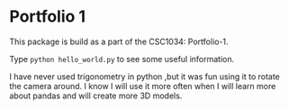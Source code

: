 Portfolio 1
===========

This package is build as a part of the CSC1034: Portfolio-1.

Type `python hello_world.py` to see some useful information.

I have never used trigonometry in python ,but it was fun using it to rotate the camera around. I know I will use it
more often when I will learn more about pandas and will create more 3D models. 
